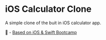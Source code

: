 # iOS Calculator Clone
A simple clone of the buit in iOS calculator app. 

🧮 - [Based on iOS & Swift Bootcamp](https://github.com/CodepathIos/LoanCalc)  
